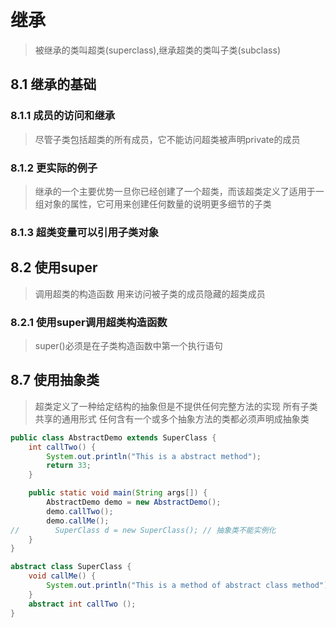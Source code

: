 # 继承
> 被继承的类叫超类(superclass),继承超类的类叫子类(subclass)

## 8.1 继承的基础

### 8.1.1 成员的访问和继承
> 尽管子类包括超类的所有成员，它不能访问超类被声明private的成员

### 8.1.2 更实际的例子
> 继承的一个主要优势一旦你已经创建了一个超类，而该超类定义了适用于一组对象的属性，它可用来创建任何数量的说明更多细节的子类

### 8.1.3 超类变量可以引用子类对象


## 8.2 使用super
> 调用超类的构造函数
> 用来访问被子类的成员隐藏的超类成员

### 8.2.1 使用super调用超类构造函数
> super()必须是在子类构造函数中第一个执行语句

## 8.7 使用抽象类
> 超类定义了一种给定结构的抽象但是不提供任何完整方法的实现
> 所有子类共享的通用形式
> 任何含有一个或多个抽象方法的类都必须声明成抽象类
```java
public class AbstractDemo extends SuperClass {
    int callTwo() {
        System.out.println("This is a abstract method");
        return 33;
    }

    public static void main(String args[]) {
        AbstractDemo demo = new AbstractDemo();
        demo.callTwo();
        demo.callMe();
//        SuperClass d = new SuperClass(); // 抽象类不能实例化
    }
}

abstract class SuperClass {
    void callMe() {
        System.out.println("This is a method of abstract class method");
    }
    abstract int callTwo ();
}
```